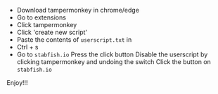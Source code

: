 - Download tampermonkey in chrome/edge
- Go to extensions
- Click tampermonkey
- Click 'create new script'
- Paste the contents of ```userscript.txt``` in
- Ctrl + s
- Go to ```stabfish.io```
Press the click button
Disable the userscript by clicking tampermonkey and undoing the switch
Click the button on ```stabfish.io```

Enjoy!!!
